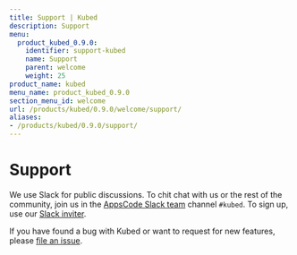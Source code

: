 ```yaml
---
title: Support | Kubed
description: Support
menu:
  product_kubed_0.9.0:
    identifier: support-kubed
    name: Support
    parent: welcome
    weight: 25
product_name: kubed
menu_name: product_kubed_0.9.0
section_menu_id: welcome
url: /products/kubed/0.9.0/welcome/support/
aliases:
- /products/kubed/0.9.0/support/
---
```


# Support

We use Slack for public discussions. To chit chat with us or the rest of the community, join us in the [AppsCode Slack team](https://appscode.slack.com/messages/C6HSHCKBL/details/) channel `#kubed`. To sign up, use our [Slack inviter](https://slack.appscode.com/).

If you have found a bug with Kubed or want to request for new features, please [file an issue](https://github.com/appscode/kubed/issues/new).
